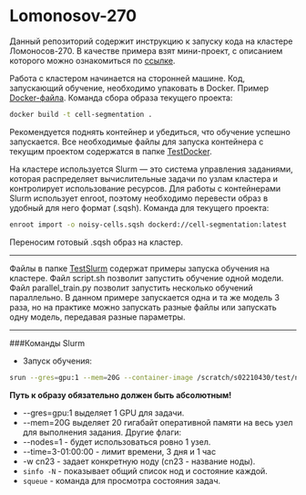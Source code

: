 # Lomonosov-270

Данный репозиторий содержит инструкцию к запуску кода на кластере Ломоносов-270.
В качестве примера взят мини-проект, с описанием которого можно ознакомиться по [ссылке](https://vkvideo.ru/video-227335000_456239038?t=59s).

Работа с кластером начинается на сторонней машине. Код, запускающий обучение, необходимо упаковать в Docker. Пример [Docker-файла](https://github.com/KourtKardash/Lomonosov-270/blob/main/TestDocker/Dockerfile).
Команда сбора образа текущего проекта:

```bash
docker build -t cell-segmentation .
```
Рекомендуется поднять контейнер и убедиться, что обучение успешно запускается. Все необходимые файлы для запуска контейнера с текущим проектом содержатся в папке [TestDocker](https://github.com/KourtKardash/Lomonosov-270/tree/main/TestDocker).

На кластере используется Slurm — это система управления заданиями, которая распределяет вычислительные задачи по узлам кластера и контролирует использование ресурсов. 
Для работы с контейнерами Slurm использует enroot, поэтому необходимо перевести образ в удобный для него формат (.sqsh). Команда для текущего проекта:

```bash
enroot import -o noisy-cells.sqsh dockerd://cell-segmentation:latest
```

Переносим готовый .sqsh образ на кластер.

---

Файлы в папке [TestSlurm](https://github.com/KourtKardash/Lomonosov-270/tree/main/TestSlurm) содержат примеры запуска обучения на кластере. Файл script.sh позволит запустить обучение одной модели. Файл parallel_train.py позволит запустить несколько обучений параллельно. В данном примере запускается одна и та же модель 3 раза, но на практике можно запускать разные файлы или запускать одну модель, передавая разные параметры.

---

###Команды Slurm

- Запуск обучения:
```bash
srun --gres=gpu:1 --mem=20G --container-image /scratch/s02210430/test/noisy-cells.sqsh --container-mounts /scratch/s02210430/test/data:/workspace/data bash -c 'python3 code/nn.py' > output.log 2>&1
```
**Путь к образу обязательно должен быть абсолютным!**
  - --gres=gpu:1 выделяет 1 GPU для задачи.
  - --mem=20G выделяет 20 гигабайт оперативной памяти на весь узел для выполнения задания.
  Другие флаги:
  - --nodes=1 - будет использоваться ровно 1 узел.
  - --time=3-01:00:00 - лимит времени, 3 дня и 1 час
  - -w cn23 - задает конкретную ноду (cn23 - название ноды).
- `sinfo -N` - показывает общий список нод и состояние каждой.
- `squeue` - команда для просмотра состояния задач.
